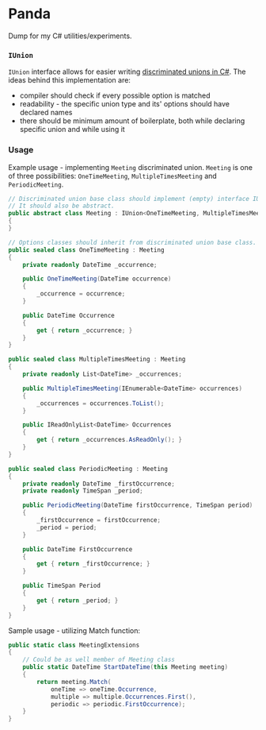 # Panda

Dump for my C# utilities/experiments.

### `IUnion`

`IUnion` interface allows for easier writing [discriminated unions in C#](http://gsscoder.github.io/2013/04/23/discriminated-unions-in-c/). The ideas behind this implementation are:

* compiler should check if every possible option is matched
* readability - the specific union type and its' options should have declared names
* there should be minimum amount of boilerplate, both while declaring specific union and while using it

### Usage

Example usage - implementing `Meeting` discriminated union. `Meeting` is one of three possibilities: `OneTimeMeeting`, `MultipleTimesMeeting` and `PeriodicMeeting`.

```c#
// Discriminated union base class should implement (empty) interface IUnion with all options. 
// It should also be abstract.
public abstract class Meeting : IUnion<OneTimeMeeting, MultipleTimesMeeting, PeriodicMeeting>
{
}

// Options classes should inherit from discriminated union base class.
public sealed class OneTimeMeeting : Meeting
{
    private readonly DateTime _occurrence;

    public OneTimeMeeting(DateTime occurrence)
    {
        _occurrence = occurrence;
    }

    public DateTime Occurrence
    {
        get { return _occurrence; }
    }
}

public sealed class MultipleTimesMeeting : Meeting
{
    private readonly List<DateTime> _occurrences;

    public MultipleTimesMeeting(IEnumerable<DateTime> occurrences)
    {
        _occurrences = occurrences.ToList();
    }

    public IReadOnlyList<DateTime> Occurrences
    {
        get { return _occurrences.AsReadOnly(); }
    }
}

public sealed class PeriodicMeeting : Meeting
{
    private readonly DateTime _firstOccurrence;
    private readonly TimeSpan _period;

    public PeriodicMeeting(DateTime firstOccurrence, TimeSpan period)
    {
        _firstOccurrence = firstOccurrence;
        _period = period;
    }

    public DateTime FirstOccurrence
    {
        get { return _firstOccurrence; }
    }

    public TimeSpan Period
    {
        get { return _period; }
    }
}

```

Sample usage - utilizing Match function:

```c#
public static class MeetingExtensions
{
    // Could be as well member of Meeting class
    public static DateTime StartDateTime(this Meeting meeting)
    {
        return meeting.Match(
            oneTime => oneTime.Occurrence,
            multiple => multiple.Occurrences.First(),
            periodic => periodic.FirstOccurrence);
    }
}

```
